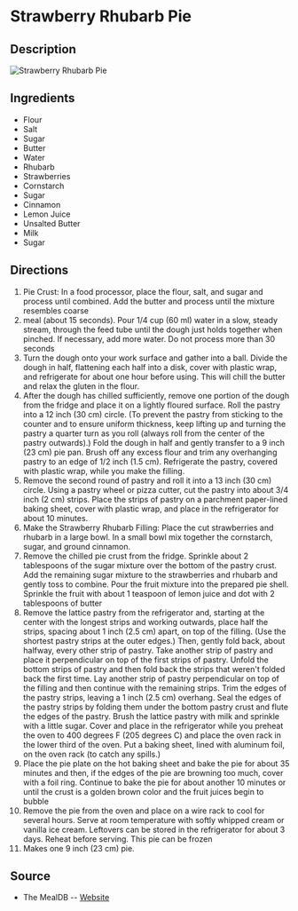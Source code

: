 # Strawberry Rhubarb Pie

## Description
![Strawberry Rhubarb Pie](https://www.themealdb.com/images/media/meals/178z5o1585514569.jpg "Strawberry Rhubarb Pie")

## Ingredients
- Flour
- Salt
- Sugar
- Butter
- Water
- Rhubarb
- Strawberries
- Cornstarch
- Sugar
- Cinnamon
- Lemon Juice
- Unsalted Butter
- Milk
- Sugar

## Directions
1. Pie Crust:  In a food processor, place the flour, salt, and sugar and process until combined. Add the butter and process until the mixture resembles coarse
2. meal (about 15 seconds). Pour 1/4 cup (60 ml) water in a slow, steady stream, through the feed tube until the dough just holds together when pinched. If necessary, add more water. Do not process more than 30 seconds
3. Turn the dough onto your work surface and gather into a ball. Divide the dough in half, flattening each half into a disk, cover with plastic wrap, and refrigerate for about one hour before using. This will chill the butter and relax the gluten in the flour. 
4. After the dough has chilled sufficiently, remove one portion of the dough from the fridge and place it on a lightly floured surface.  Roll the pastry into a 12 inch (30 cm) circle. (To prevent the pastry from sticking to the counter and to ensure uniform thickness, keep lifting up and turning the pastry a quarter turn as you roll (always roll from the center of the pastry outwards).)  Fold the dough in half and gently transfer to a 9 inch (23 cm) pie pan. Brush off any excess flour and trim any overhanging pastry to an edge of 1/2 inch (1.5 cm). Refrigerate the pastry, covered with plastic wrap, while you make the filling. 
5. Remove the second round of pastry and roll it into a 13 inch (30 cm) circle. Using a pastry wheel or pizza cutter, cut the pastry into about 3/4 inch (2 cm) strips. Place the strips of pastry on a parchment paper-lined baking sheet, cover with plastic wrap, and place in the refrigerator for about 10 minutes. 
6. Make the Strawberry Rhubarb Filling: Place the cut strawberries and rhubarb in a large bowl. In a small bowl mix together the cornstarch, sugar, and ground cinnamon. 
7. Remove the chilled pie crust from the fridge. Sprinkle about 2 tablespoons of the sugar mixture over the bottom of the pastry crust. Add the remaining sugar mixture to the strawberries and rhubarb and gently toss to combine. Pour the fruit mixture into the prepared pie shell. Sprinkle the fruit with about 1 teaspoon of lemon juice and dot with 2 tablespoons of butter
8. Remove the lattice pastry from the refrigerator and, starting at the center with the longest strips and working outwards, place half the strips, spacing about 1 inch (2.5 cm) apart, on top of the filling. (Use the shortest pastry strips at the outer edges.) Then, gently fold back, about halfway, every other strip of pastry. Take another strip of pastry and place it perpendicular on top of the first strips of pastry. Unfold the bottom strips of pastry and then fold back the strips that weren't folded back the first time. Lay another strip of pastry perpendicular on top of the filling and then continue with the remaining strips. Trim the edges of the pastry strips, leaving a 1 inch (2.5 cm) overhang. Seal the edges of the pastry strips by folding them under the bottom pastry crust and flute the edges of the pastry. Brush the lattice pastry with milk and sprinkle with a little sugar. Cover and place in the refrigerator while you preheat the oven to 400 degrees F (205 degrees C) and place the oven rack in the lower third of the oven. Put a baking sheet, lined with aluminum foil, on the oven rack (to catch any spills.)
9. Place the pie plate on the hot baking sheet and bake the pie for about 35 minutes and then, if the edges of the pie are browning too much, cover with a foil ring. Continue to bake the pie for about another 10 minutes or until the crust is a golden brown color and the fruit juices begin to bubble
10. Remove the pie from the oven and place on a wire rack to cool for several hours. Serve at room temperature with softly whipped cream or vanilla ice cream. Leftovers can be stored in the refrigerator for about 3 days. Reheat before serving. This pie can be frozen
11. Makes one 9 inch (23 cm) pie.

## Source

- The MealDB -- [Website](https://themealdb.com/)
